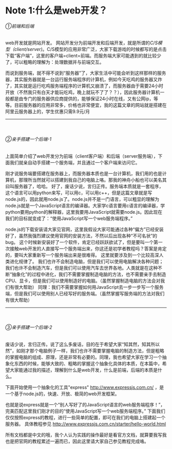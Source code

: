 # Note 1:什么是web开发？


###### ①前端和后端
web开发就是网站开发。 网站开发分为前端开发和后端开发，就是所谓的*C/S模型（client/server)*。C/S模型的应用非常广泛，大家下载游戏的时候都写的是点击下载“客户端”，这里的客户端=client=前端。而服务端大家可能遇到的就比较少了，可以粗略的理解为：处理数据并与前端交互。

而说到服务端，就不得不说到“服务器”了，大家生活中可能会听到这样那样的服务器，其实服务器就是一台运行服务端程序的计算机，例如今天吃鸡的服务器又炸了，其实就是运行吃鸡服务端程序的计算机又崩溃了，而服务器由于需要24小时开放（不然我只有白天才能玩吃鸡，晚上就玩不了了？？），因此服务器计算机一般都是由专门的服务器供应商提供的，能够保证24小时在线，又有公网ip，等等。目前服务器的应用非常多，价格也非常便宜，我的这篇文章的网站就是搭建在阿里云服务器上的，学生优惠只需9.9元/月


***
&nbsp;&nbsp;

###### ②亲手搭建一个后端-1
上面简单介绍了web开发分为前端（client客户端）和后端（server服务端），下面我们就亲自动手搭建一个服务端，并且通过一个客户端来访问它。

刚才说服务端要搭建在服务器上，而服务器本质也是一台计算机，我们用的也是计算机，那理所当然就可以搭建到我自己的电脑上咯。那我的神舟小船也可以美名其曰叫服务器了，哈哈。
好了，废话少说，言归正传。服务端本质就是一套程序，这个语言可以用python来写，可以用c，可以用c++，但是这篇文章就是写node.js的，因此就用node.js了。node.js并不是一门语言，可以粗显的理解为node.js就是一个JavaScript语言的编译器。大家学c语言要用c语言的编译器，学python要用python的解释器，这里我要用JavaScript就需要node.js。因此现在我们的目标就变成了：“使用JavaScript写一个web服务端程序。”

node.js的下载安装请大家见官网，这里我假设大家可能通过各种“偏方”已经安装好了，虽然我强烈建议使用官网的安装方法，不然以后出现各种“不可名状”的bug。
这个时候新安装好了一个软件，肯定已经跃跃欲试了，但是要叫一个第一次接触web开发的人直接写一个服务端出来，你这还是初学者教程吗？答案是肯定的，要叫大家重新写一个服务端出来是很难得。
这里就要涉及到一个比较高深人类进化规律了。
我们也许不会制造电脑，但是我们可以使用电脑解决各种问题；我们也许不会制造汽车，但是我们可以使用汽车去世界各地。人类就是在这种不断“抽象化”的过程中进化，我们不需要掌握制造电脑的方法，也不需要亲手去制造CPU、显卡，但是我们可以使用制造好的电脑。（虽然掌握制造电脑的方法会对我们有很大帮助）
同理：我们不需要掌握如何用JavaScript去一步一步写一个服务端，但是我们可以使用别人已经写好的服务端。（虽然掌握写服务端的方法对我们有很大帮助）


***
&nbsp;&nbsp;

###### ③亲手搭建一个后端-2
废话少说，言归正传。说了这么多废话，目的在于希望大家“知其然，知其所以然”，如刚才那个电脑例子一样，我们也许不需要掌握电脑的制造方法，但是粗略的掌握电脑的组成、原理，还是非常有必要的。同理，我也希望大家在学习一个抽象化东西的时候，能够大致的、粗略的掌握这个抽象化具体的本质，在本篇中，希望大家能通过我的描述，理解到什么是web开发，什么是前端，后端的本质是什么。

下面开始使用一个抽象化的工具"express" http://www.expressjs.com.cn/ ，是一个基于node.js的，快速、开放、极简的web开发框架。

也就是说express就是一个“别人写好了的JavaScript语言的web服务端程序！”，完美匹配这里我们刚才的目的“使用JavaScript写一个web服务端程序。”
下面我们仅仅按照express的教程，进行一些简单的配置，即可在我们的电脑上搭建起一个服务器。
具体教程参见 http://www.expressjs.com.cn/starter/hello-world.html

所有文档都是中文的哦，我个人认为实践的操作最好是看官方文档，就算要我写我也是把官网的教程累述一遍而已，因此这里请大家自己参见教程完成咯。
